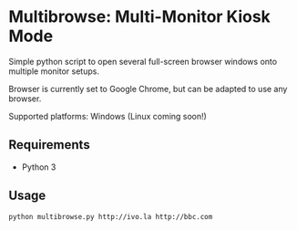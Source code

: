 Multibrowse: Multi-Monitor Kiosk Mode
=====================================

Simple python script to open several full-screen browser windows onto multiple monitor setups.

Browser is currently set to Google Chrome, but can be adapted to use any browser.

Supported platforms: Windows (Linux coming soon!)

Requirements
------------

 * Python 3

Usage
-----

```
python multibrowse.py http://ivo.la http://bbc.com
```
